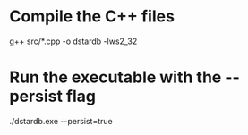 # Compile the C++ files
g++ src/*.cpp -o dstardb -lws2_32

# Run the executable with the --persist flag
./dstardb.exe --persist=true
